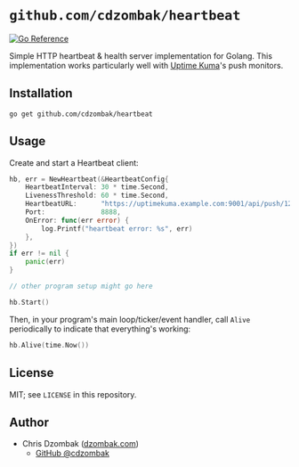 # `github.com/cdzombak/heartbeat`

[![Go Reference](https://pkg.go.dev/badge/github.com/cdzombak/heartbeat.svg)](https://pkg.go.dev/github.com/cdzombak/heartbeat)

Simple HTTP heartbeat & health server implementation for Golang. This implementation works particularly well with [Uptime Kuma](https://github.com/louislam/uptime-kuma)'s push monitors.

## Installation

```shell
go get github.com/cdzombak/heartbeat
```

## Usage

Create and start a Heartbeat client:

```go
hb, err = NewHeartbeat(&HeartbeatConfig{
    HeartbeatInterval: 30 * time.Second,
    LivenessThreshold: 60 * time.Second,
    HeartbeatURL:      "https://uptimekuma.example.com:9001/api/push/1234abcd?status=up&msg=OK&ping=",
	Port:              8888,
    OnError: func(err error) {
        log.Printf("heartbeat error: %s", err)
    },
})
if err != nil {
    panic(err)
}

// other program setup might go here

hb.Start()
```

Then, in your program's main loop/ticker/event handler, call `Alive` periodically to indicate that everything's working:

```go
hb.Alive(time.Now())
```

## License

MIT; see `LICENSE` in this repository.

## Author

- Chris Dzombak ([dzombak.com](https://www.dzombak.com))
    - [GitHub @cdzombak](https://www.github.com/cdzombak)
